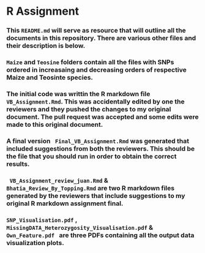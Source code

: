# R Assignment
### This ```README.md``` will serve as resource that will outline all the documents in this repository. There are various other files and their description is below. 

### ``` Maize ``` and ```Teosine``` folders contain all the files with SNPs ordered in increasaing and decreasing orders of respective Maize and Teosinte species.

### The initial code was writtin the R markdown file ``` VB_Assignment.Rmd```. This was accidentally edited by one the reviewers and they pushed the changes to my original document. The pull request was accepted and some edits were made to this original document. 

### A final version ``` Final_VB_Assignment.Rmd``` was generated that included suggestions from both the reviewers. This should be the file that you should run in order to obtain the correct results. 

### ``` VB_Assignment_review_juan.Rmd``` & ``` Bhatia_Review_By_Topping.Rmd``` are two R markdown files generated by the reviewers that include suggestions to my original R markdown assignment final. 

### ```SNP_Visualisation.pdf``` , ```MissingDATA_Heterozygosity_Visualisation.pdf``` & ```Own_Feature.pdf ``` are three PDFs containing all the output data visualization plots. 
